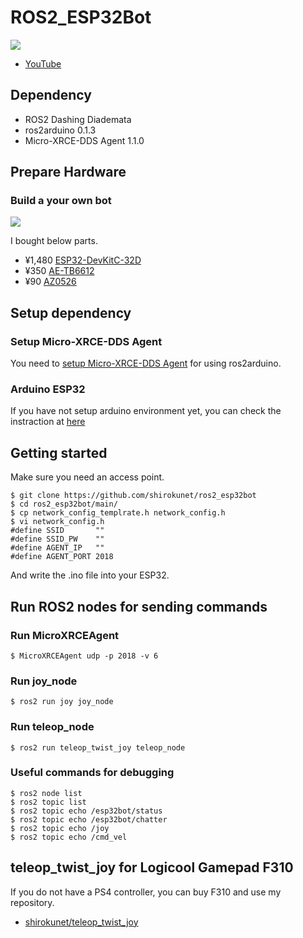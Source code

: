 # ROS2_ESP32Bot

![](https://lh3.googleusercontent.com/_o8eYCek_wowWPqUyYcPlmgHZn2wdGjSYvckrcphoX2S8vozcttgKcpMYjJiTP1c8CLWG5Jg9PYTrsglpluo8gLecdKokHnP2urr8xbRPvxMWnNKt2HccLtOOUYphPJwwXdrCl_9xA)
* [YouTube](https://www.youtube.com/watch?v=GBBcU8ohSVk)


## Dependency
- ROS2 Dashing Diademata
- ros2arduino 0.1.3
- Micro-XRCE-DDS Agent 1.1.0


## Prepare Hardware
### Build a your own bot
![](https://lh3.googleusercontent.com/9dfobosXR7634ZKSsShJRUWD1uWRhtWJeT9GQ9RfxwCcWsK9J1JGwb6dlRg55y0pI-ZnMj4JBSxdQmKjgZJorxQf4oPs5a-GDD7l-d0fWv8GaHBYe6hCg3x1gJmyMPq3uXyvJGptEA)

I bought below parts.
- ¥1,480 [ESP32-DevKitC-32D](http://akizukidenshi.com/catalog/g/gM-13628/)
- ¥350 [AE-TB6612](http://akizukidenshi.com/catalog/g/gK-11219/)
- ¥90 [AZ0526](http://akizukidenshi.com/catalog/g/gP-04303/)


## Setup dependency
### Setup Micro-XRCE-DDS Agent
You need to [setup Micro-XRCE-DDS Agent](https://github.com/ROBOTIS-GIT/ros2arduino#version-specific-dependencies) for using ros2arduino.

### Arduino ESP32
If you have not setup arduino environment yet, you can check the instraction at [here](https://github.com/espressif/arduino-esp32#installation-instructions)


## Getting started
Make sure you need an access point.
```
$ git clone https://github.com/shirokunet/ros2_esp32bot
$ cd ros2_esp32bot/main/
$ cp network_config_templrate.h network_config.h
$ vi network_config.h
#define SSID       ""
#define SSID_PW    ""
#define AGENT_IP   ""
#define AGENT_PORT 2018
```
And write the .ino file into your ESP32.


## Run ROS2 nodes for sending commands
### Run MicroXRCEAgent
```
$ MicroXRCEAgent udp -p 2018 -v 6
```

### Run joy_node
```
$ ros2 run joy joy_node
```

### Run teleop_node
```
$ ros2 run teleop_twist_joy teleop_node
```

### Useful commands for debugging
```
$ ros2 node list
$ ros2 topic list
$ ros2 topic echo /esp32bot/status
$ ros2 topic echo /esp32bot/chatter
$ ros2 topic echo /joy
$ ros2 topic echo /cmd_vel
```


## teleop_twist_joy for Logicool Gamepad F310
If you do not have a PS4 controller, you can buy F310 and use my repository. 
- [shirokunet/teleop_twist_joy](https://github.com/shirokunet/teleop_twist_joy)
